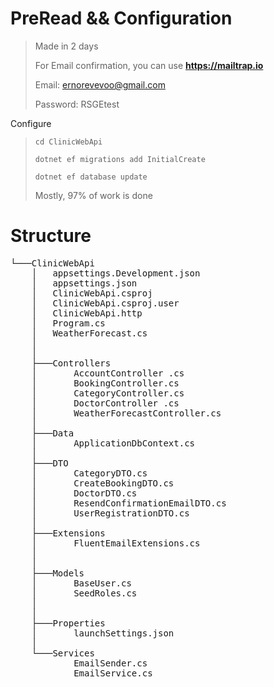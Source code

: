 # PreRead && Configuration
> Made in 2 days
> 
> For Email confirmation, you can use <b>https://mailtrap.io</b>
>
> Email: ernorevevoo@gmail.com
> 
> Password: RSGEtest

Configure
> <code>cd ClinicWebApi</code>
>
> <code>dotnet ef migrations add InitialCreate</code>
>
> <code>dotnet ef database update</code>
>
> Mostly, 97% of work is done

# Structure
<pre>
└───ClinicWebApi
    │   appsettings.Development.json
    │   appsettings.json
    │   ClinicWebApi.csproj
    │   ClinicWebApi.csproj.user
    │   ClinicWebApi.http
    │   Program.cs
    │   WeatherForecast.cs
    │
    │
    ├───Controllers
    │       AccountController .cs
    │       BookingController.cs
    │       CategoryController.cs
    │       DoctorController .cs
    │       WeatherForecastController.cs
    │
    ├───Data
    │       ApplicationDbContext.cs
    │
    ├───DTO
    │       CategoryDTO.cs
    │       CreateBookingDTO.cs
    │       DoctorDTO.cs
    │       ResendConfirmationEmailDTO.cs
    │       UserRegistrationDTO.cs
    │
    ├───Extensions
    │       FluentEmailExtensions.cs
    │
    │
    ├───Models
    │       BaseUser.cs
    │       SeedRoles.cs
    │
    │
    ├───Properties
    │       launchSettings.json
    │
    └───Services
            EmailSender.cs
            EmailService.cs
</pre>
